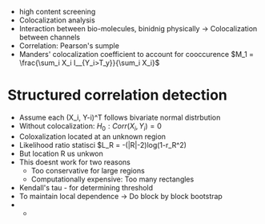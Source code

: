 - high content screening
- Colocalization analysis 
- Interaction between bio-molecules, binidnig physically -> Colocalization between channels
- Correlation: Pearson's sumple
- Manders' colocalization coefficient to account for cooccurence $M_1 = \frac{\sum_i X_i I__{Y_i>T_y}}{\sum_i X_i}$

# Structured correlation detection
- Assume each (X_i, Y-i)^T follows bivariate normal distrbution
- Without colocalization: $H_0: Corr(X_i, Y_i)=0$
- Coloxalization located at an unknown region
- Likelihood ratio statisci $L_R = -(|R|-2)log(1-r_R^2)
- But location R us unkwon
- This doesnt work for two reasons
    - Too conservative for large regions
    - Computationally expensive: Too many rectangles 
- Kendall's tau - for determining threshold
- To maintain local dependence -> Do block by block bootstrap
- -
